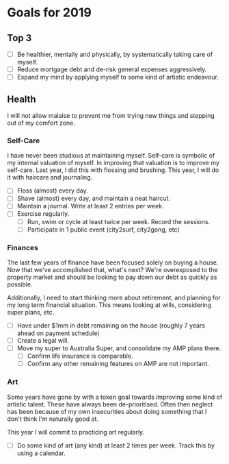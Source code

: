 # Goals for 2019

## Top 3

* [ ] Be healthier, mentally and physically, by systematically taking care of
  myself.
* [ ] Reduce mortgage debt and de-risk general expenses aggressively.
* [ ] Expand my mind by applying myself to some kind of artistic endeavour.

## Health

I will not allow malaise to prevent me from trying new things and stepping out
of my comfort zone.

### Self-Care

I have never been studious at maintaining myself. Self-care is symbolic of my
internal valuation of myself. In improving that valuation is to improve my
self-care. Last year, I did this with flossing and brushing. This year, I will
do it with haircare and journaling.

* [ ] Floss (almost) every day.
* [ ] Shave (almost) every day, and maintain a neat haircut.
* [ ] Maintain a journal. Write at least 2 entries per week.
* [ ] Exercise regularly.
  * [ ] Run, swim or cycle at least twice per week. Record the sessions.
  * [ ] Participate in 1 public event (city2surf, city2gong, etc)

### Finances

The last few years of finance have been focused solely on buying a house. Now
that we've accomplished that, what's next? We're overexposed to the property
market and should be looking to pay down our debt as quickly as possible.

Additionally, I need to start thinking more about retirement, and planning for
my long term financial situation. This means looking at wills, considering
super plans, etc.

* [ ] Have under $1mm in debt remaining on the house (roughly 7 years ahead on
  payment schedule)
* [ ] Create a legal will.
* [ ] Move my super to Australia Super, and consolidate my AMP plans there.
  * [ ] Confirm life insurance is comparable.
  * [ ] Confirm any other remaining features on AMP are not important.

### Art

Some years have gone by with a token goal towards improving some kind of
artistic talent. These have always been de-prioritised. Often then neglect has
been because of my own insecurities about doing something that I don't think
I'm naturally good at.

This year I will commit to practicing art regularly.

* [ ] Do some kind of art (any kind) at least 2 times per week. Track
  this by using a calendar.
